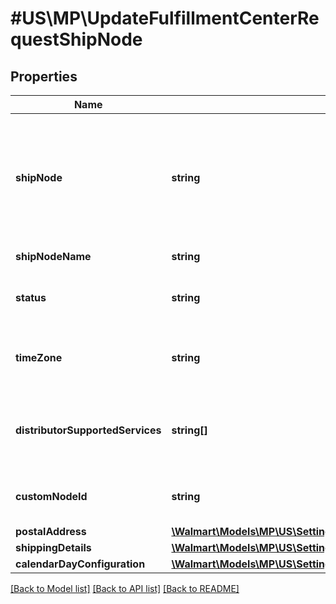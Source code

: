 # #US\MP\UpdateFulfillmentCenterRequestShipNode

## Properties

Name | Type | Description | Notes
------------ | ------------- | ------------- | -------------
**shipNode** | **string** | The fulfillment center or ship node Id which uniquely identifies each facility and is autogenerated during the creation of fulfillment center. Every time a facility is added, a new ship node id is generated. | [optional]
**shipNodeName** | **string** | Name of the fulfillment center. | [optional]
**status** | **string** | Status of fulfillment center. Allowed values: ACTIVE, INACTIVE.. | [optional]
**timeZone** | **string** | Time zone that the seller ships from.Allowed timezones are PST, EST, CST, MST. | [optional]
**distributorSupportedServices** | **string[]** | The services supported by the defined physical ship node . The allowed values: TWO_DAY_DELIVERY. | [optional]
**customNodeId** | **string** | Custom node identifier provided by seller. Allowed values are alphanumeric | String | [optional]
**postalAddress** | [**\Walmart\Models\MP\US\Settings\GetAllFulfillmentCenters200ResponseInnerPostalAddress**](GetAllFulfillmentCenters200ResponseInnerPostalAddress.md) |  | [optional]
**shippingDetails** | [**\Walmart\Models\MP\US\Settings\GetAllFulfillmentCenters200ResponseInnerShippingDetailsInner[]**](GetAllFulfillmentCenters200ResponseInnerShippingDetailsInner.md) | Shipping Details. | [optional]
**calendarDayConfiguration** | [**\Walmart\Models\MP\US\Settings\UpdateFulfillmentCenterRequestShipNodeCalendarDayConfiguration**](UpdateFulfillmentCenterRequestShipNodeCalendarDayConfiguration.md) |  | [optional]


[[Back to Model list]](../) [[Back to API list]](../../Api/US/MP) [[Back to README]](../../README.md)
